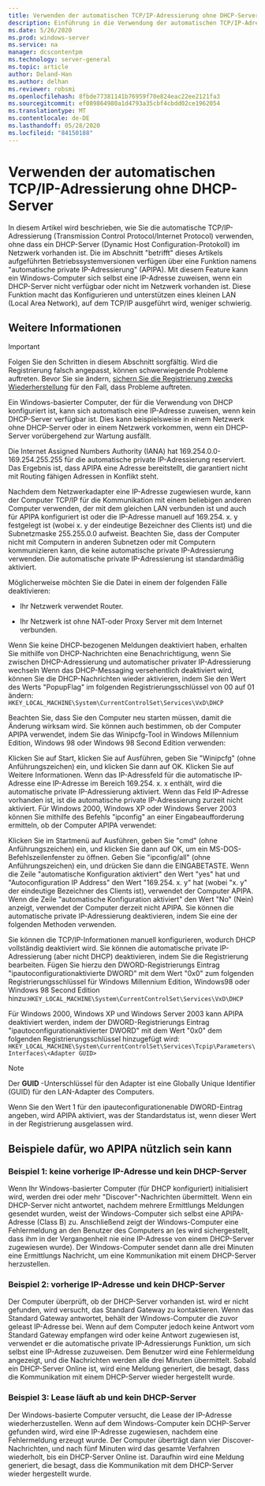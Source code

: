```yaml
---
title: Verwenden der automatischen TCP/IP-Adressierung ohne DHCP-Server
description: Einführung in die Verwendung der automatischen TCP/IP-Adressierung ohne DHCP-Server.
ms.date: 5/26/2020
ms.prod: windows-server
ms.service: na
manager: dcscontentpm
ms.technology: server-general
ms.topic: article
author: Deland-Han
ms.author: delhan
ms.reviewer: robsmi
ms.openlocfilehash: 8fbde77381141b76959f70e824eac22ee2121fa3
ms.sourcegitcommit: ef089864980a1d4793a35cbf4cbdd02ce1962054
ms.translationtype: MT
ms.contentlocale: de-DE
ms.lasthandoff: 05/28/2020
ms.locfileid: "84150188"
---
```

# <a name="how-to-use-automatic-tcpip-addressing-without-a-dhcp-server"></a>Verwenden der automatischen TCP/IP-Adressierung ohne DHCP-Server

In diesem Artikel wird beschrieben, wie Sie die automatische TCP/IP-Adressierung (Transmission Control Protocol/Internet Protocol) verwenden, ohne dass ein DHCP-Server (Dynamic Host Configuration-Protokoll) im Netzwerk vorhanden ist. Die im Abschnitt "betrifft" dieses Artikels aufgeführten Betriebssystemversionen verfügen über eine Funktion namens "automatische private IP-Adressierung" (APIPA). Mit diesem Feature kann ein Windows-Computer sich selbst eine IP-Adresse zuweisen, wenn ein DHCP-Server nicht verfügbar oder nicht im Netzwerk vorhanden ist. Diese Funktion macht das Konfigurieren und unterstützen eines kleinen LAN (Local Area Network), auf dem TCP/IP ausgeführt wird, weniger schwierig.

## <a name="more-information"></a>Weitere Informationen

> [!IMPORTANT]  
> Folgen Sie den Schritten in diesem Abschnitt sorgfältig. Wird die Registrierung falsch angepasst, können schwerwiegende Probleme auftreten. Bevor Sie sie ändern, [sichern Sie die Registrierung zwecks Wiederherstellung](https://support.microsoft.com/help/322756) für den Fall, dass Probleme auftreten.

Ein Windows-basierter Computer, der für die Verwendung von DHCP konfiguriert ist, kann sich automatisch eine IP-Adresse zuweisen, wenn kein DHCP-Server verfügbar ist. Dies kann beispielsweise in einem Netzwerk ohne DHCP-Server oder in einem Netzwerk vorkommen, wenn ein DHCP-Server vorübergehend zur Wartung ausfällt.

Die Internet Assigned Numbers Authority (IANA) hat 169.254.0.0-169.254.255.255 für die automatische private IP-Adressierung reserviert. Das Ergebnis ist, dass APIPA eine Adresse bereitstellt, die garantiert nicht mit Routing fähigen Adressen in Konflikt steht.

Nachdem dem Netzwerkadapter eine IP-Adresse zugewiesen wurde, kann der Computer TCP/IP für die Kommunikation mit einem beliebigen anderen Computer verwenden, der mit dem gleichen LAN verbunden ist und auch für APIPA konfiguriert ist oder die IP-Adresse manuell auf 169.254. x. y festgelegt ist (wobei x. y der eindeutige Bezeichner des Clients ist) und die Subnetzmaske 255.255.0.0 aufweist. Beachten Sie, dass der Computer nicht mit Computern in anderen Subnetzen oder mit Computern kommunizieren kann, die keine automatische private IP-Adressierung verwenden. Die automatische private IP-Adressierung ist standardmäßig aktiviert.

Möglicherweise möchten Sie die Datei in einem der folgenden Fälle deaktivieren:

- Ihr Netzwerk verwendet Router.

- Ihr Netzwerk ist ohne NAT-oder Proxy Server mit dem Internet verbunden.

Wenn Sie keine DHCP-bezogenen Meldungen deaktiviert haben, erhalten Sie mithilfe von DHCP-Nachrichten eine Benachrichtigung, wenn Sie zwischen DHCP-Adressierung und automatischer privater IP-Adressierung wechseln Wenn das DHCP-Messaging versehentlich deaktiviert wird, können Sie die DHCP-Nachrichten wieder aktivieren, indem Sie den Wert des Werts "PopupFlag" im folgenden Registrierungsschlüssel von 00 auf 01 ändern:  
`HKEY_LOCAL_MACHINE\System\CurrentControlSet\Services\VxD\DHCP` 

Beachten Sie, dass Sie den Computer neu starten müssen, damit die Änderung wirksam wird. Sie können auch bestimmen, ob der Computer APIPA verwendet, indem Sie das Winipcfg-Tool in Windows Millennium Edition, Windows 98 oder Windows 98 Second Edition verwenden:

Klicken Sie auf Start, klicken Sie auf Ausführen, geben Sie "Winipcfg" (ohne Anführungszeichen) ein, und klicken Sie dann auf OK. Klicken Sie auf Weitere Informationen. Wenn das IP-Adressfeld für die automatische IP-Adresse eine IP-Adresse im Bereich 169.254. x. x enthält, wird die automatische private IP-Adressierung aktiviert. Wenn das Feld IP-Adresse vorhanden ist, ist die automatische private IP-Adressierung zurzeit nicht aktiviert.
Für Windows 2000, Windows XP oder Windows Server 2003 können Sie mithilfe des Befehls "ipconfig" an einer Eingabeaufforderung ermitteln, ob der Computer APIPA verwendet:

Klicken Sie im Startmenü auf Ausführen, geben Sie "cmd" (ohne Anführungszeichen) ein, und klicken Sie dann auf OK, um ein MS-DOS-Befehlszeilenfenster zu öffnen. Geben Sie "ipconfig/all" (ohne Anführungszeichen) ein, und drücken Sie dann die EINGABETASTE. Wenn die Zeile "automatische Konfiguration aktiviert" den Wert "yes" hat und "Autoconfiguration IP Address" den Wert "169.254. x. y" hat (wobei "x. y" der eindeutige Bezeichner des Clients ist), verwendet der Computer APIPA. Wenn die Zeile "automatische Konfiguration aktiviert" den Wert "No" (Nein) anzeigt, verwendet der Computer derzeit nicht APIPA.
Sie können die automatische private IP-Adressierung deaktivieren, indem Sie eine der folgenden Methoden verwenden.

Sie können die TCP/IP-Informationen manuell konfigurieren, wodurch DHCP vollständig deaktiviert wird. Sie können die automatische private IP-Adressierung (aber nicht DHCP) deaktivieren, indem Sie die Registrierung bearbeiten. Fügen Sie hierzu den DWORD-Registrierungs Eintrag "ipautoconfigurationaktivierte DWORD" mit dem Wert "0x0" zum folgenden Registrierungsschlüssel für Windows Millennium Edition, Windows98 oder Windows 98 Second Edition hinzu:`HKEY_LOCAL_MACHINE\System\CurrentControlSet\Services\VxD\DHCP`

Für Windows 2000, Windows XP und Windows Server 2003 kann APIPA deaktiviert werden, indem der DWORD-Registrierungs Eintrag "ipautoconfigurationaktivierter DWORD" mit dem Wert "0x0" dem folgenden Registrierungsschlüssel hinzugefügt wird:  
`HKEY_LOCAL_MACHINE\System\CurrentControlSet\Services\Tcpip\Parameters\Interfaces\<Adapter GUID>`  
> [!NOTE]
> Der **GUID** -Unterschlüssel für den Adapter ist eine Globally Unique Identifier (GUID) für den LAN-Adapter des Computers.

Wenn Sie den Wert 1 für den ipauteconfigurationenable DWORD-Eintrag angeben, wird APIPA aktiviert, was der Standardstatus ist, wenn dieser Wert in der Registrierung ausgelassen wird.

## <a name="examples-of-where-apipa-may-be-useful"></a>Beispiele dafür, wo APIPA nützlich sein kann

### <a name="example-1-no-previous-ip-address-and-no-dhcp-server"></a>Beispiel 1: keine vorherige IP-Adresse und kein DHCP-Server

Wenn Ihr Windows-basierter Computer (für DHCP konfiguriert) initialisiert wird, werden drei oder mehr "Discover"-Nachrichten übermittelt. Wenn ein DHCP-Server nicht antwortet, nachdem mehrere Ermittlungs Meldungen gesendet wurden, weist der Windows-Computer sich selbst eine APIPA-Adresse (Class B) zu. Anschließend zeigt der Windows-Computer eine Fehlermeldung an den Benutzer des Computers an (es wird sichergestellt, dass ihm in der Vergangenheit nie eine IP-Adresse von einem DHCP-Server zugewiesen wurde). Der Windows-Computer sendet dann alle drei Minuten eine Ermittlungs Nachricht, um eine Kommunikation mit einem DHCP-Server herzustellen.

### <a name="example-2-previous-ip-address-and-no-dhcp-server"></a>Beispiel 2: vorherige IP-Adresse und kein DHCP-Server

Der Computer überprüft, ob der DHCP-Server vorhanden ist. wird er nicht gefunden, wird versucht, das Standard Gateway zu kontaktieren. Wenn das Standard Gateway antwortet, behält der Windows-Computer die zuvor geleast IP-Adresse bei. Wenn auf dem Computer jedoch keine Antwort vom Standard Gateway empfangen wird oder keine Antwort zugewiesen ist, verwendet er die automatische private IP-Adressierungs Funktion, um sich selbst eine IP-Adresse zuzuweisen. Dem Benutzer wird eine Fehlermeldung angezeigt, und die Nachrichten werden alle drei Minuten übermittelt. Sobald ein DHCP-Server Online ist, wird eine Meldung generiert, die besagt, dass die Kommunikation mit einem DHCP-Server wieder hergestellt wurde.

### <a name="example-3-lease-expires-and-no-dhcp-server"></a>Beispiel 3: Lease läuft ab und kein DHCP-Server

Der Windows-basierte Computer versucht, die Lease der IP-Adresse wiederherzustellen. Wenn auf dem Windows-Computer kein DCHP-Server gefunden wird, wird eine IP-Adresse zugewiesen, nachdem eine Fehlermeldung erzeugt wurde. Der Computer überträgt dann vier Discover-Nachrichten, und nach fünf Minuten wird das gesamte Verfahren wiederholt, bis ein DHCP-Server Online ist. Daraufhin wird eine Meldung generiert, die besagt, dass die Kommunikation mit dem DHCP-Server wieder hergestellt wurde.
